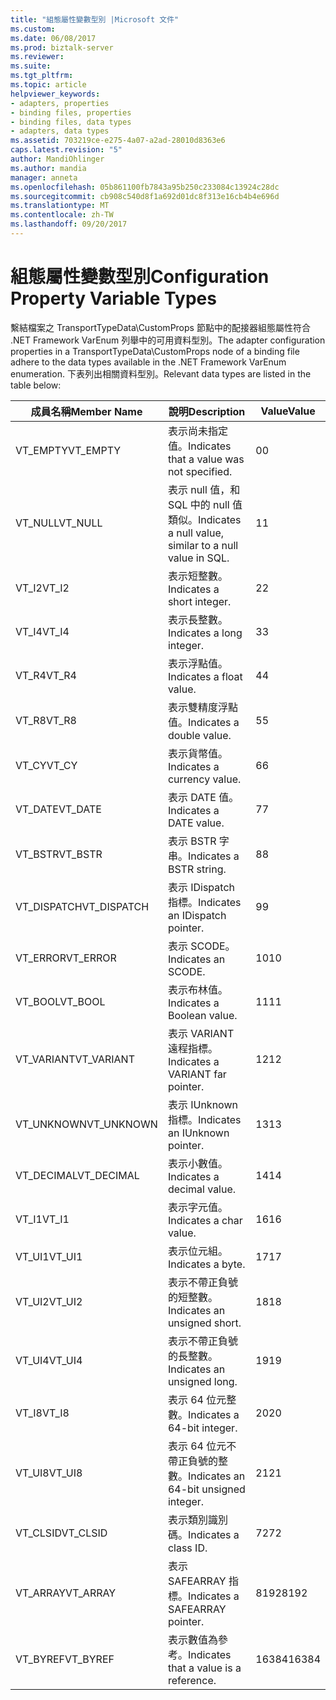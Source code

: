 ```yaml
---
title: "組態屬性變數型別 |Microsoft 文件"
ms.custom: 
ms.date: 06/08/2017
ms.prod: biztalk-server
ms.reviewer: 
ms.suite: 
ms.tgt_pltfrm: 
ms.topic: article
helpviewer_keywords:
- adapters, properties
- binding files, properties
- binding files, data types
- adapters, data types
ms.assetid: 703219ce-e275-4a07-a2ad-28010d8363e6
caps.latest.revision: "5"
author: MandiOhlinger
ms.author: mandia
manager: anneta
ms.openlocfilehash: 05b861100fb7843a95b250c233084c13924c28dc
ms.sourcegitcommit: cb908c540d8f1a692d01dc8f313e16cb4b4e696d
ms.translationtype: MT
ms.contentlocale: zh-TW
ms.lasthandoff: 09/20/2017
---
```

# <a name="configuration-property-variable-types"></a><span data-ttu-id="c3300-102">組態屬性變數型別</span><span class="sxs-lookup"><span data-stu-id="c3300-102">Configuration Property Variable Types</span></span>
<span data-ttu-id="c3300-103">繫結檔案之 TransportTypeData\CustomProps 節點中的配接器組態屬性符合 .NET Framework VarEnum 列舉中的可用資料型別。</span><span class="sxs-lookup"><span data-stu-id="c3300-103">The adapter configuration properties in a TransportTypeData\CustomProps node of a binding file adhere to the data types available in the .NET Framework VarEnum enumeration.</span></span> <span data-ttu-id="c3300-104">下表列出相關資料型別。</span><span class="sxs-lookup"><span data-stu-id="c3300-104">Relevant data types are listed in the table below:</span></span>  
  
|<span data-ttu-id="c3300-105">成員名稱</span><span class="sxs-lookup"><span data-stu-id="c3300-105">Member Name</span></span>|<span data-ttu-id="c3300-106">說明</span><span class="sxs-lookup"><span data-stu-id="c3300-106">Description</span></span>|<span data-ttu-id="c3300-107">Value</span><span class="sxs-lookup"><span data-stu-id="c3300-107">Value</span></span>|  
|-----------------|-----------------|-----------|  
|<span data-ttu-id="c3300-108">VT_EMPTY</span><span class="sxs-lookup"><span data-stu-id="c3300-108">VT_EMPTY</span></span>|<span data-ttu-id="c3300-109">表示尚未指定值。</span><span class="sxs-lookup"><span data-stu-id="c3300-109">Indicates that a value was not specified.</span></span>|<span data-ttu-id="c3300-110">0</span><span class="sxs-lookup"><span data-stu-id="c3300-110">0</span></span>|  
|<span data-ttu-id="c3300-111">VT_NULL</span><span class="sxs-lookup"><span data-stu-id="c3300-111">VT_NULL</span></span>|<span data-ttu-id="c3300-112">表示 null 值，和 SQL 中的 null 值類似。</span><span class="sxs-lookup"><span data-stu-id="c3300-112">Indicates a null value, similar to a null value in SQL.</span></span>|<span data-ttu-id="c3300-113">1</span><span class="sxs-lookup"><span data-stu-id="c3300-113">1</span></span>|  
|<span data-ttu-id="c3300-114">VT_I2</span><span class="sxs-lookup"><span data-stu-id="c3300-114">VT_I2</span></span>|<span data-ttu-id="c3300-115">表示短整數。</span><span class="sxs-lookup"><span data-stu-id="c3300-115">Indicates a short integer.</span></span>|<span data-ttu-id="c3300-116">2</span><span class="sxs-lookup"><span data-stu-id="c3300-116">2</span></span>|  
|<span data-ttu-id="c3300-117">VT_I4</span><span class="sxs-lookup"><span data-stu-id="c3300-117">VT_I4</span></span>|<span data-ttu-id="c3300-118">表示長整數。</span><span class="sxs-lookup"><span data-stu-id="c3300-118">Indicates a long integer.</span></span>|<span data-ttu-id="c3300-119">3</span><span class="sxs-lookup"><span data-stu-id="c3300-119">3</span></span>|  
|<span data-ttu-id="c3300-120">VT_R4</span><span class="sxs-lookup"><span data-stu-id="c3300-120">VT_R4</span></span>|<span data-ttu-id="c3300-121">表示浮點值。</span><span class="sxs-lookup"><span data-stu-id="c3300-121">Indicates a float value.</span></span>|<span data-ttu-id="c3300-122">4</span><span class="sxs-lookup"><span data-stu-id="c3300-122">4</span></span>|  
|<span data-ttu-id="c3300-123">VT_R8</span><span class="sxs-lookup"><span data-stu-id="c3300-123">VT_R8</span></span>|<span data-ttu-id="c3300-124">表示雙精度浮點值。</span><span class="sxs-lookup"><span data-stu-id="c3300-124">Indicates a double value.</span></span>|<span data-ttu-id="c3300-125">5</span><span class="sxs-lookup"><span data-stu-id="c3300-125">5</span></span>|  
|<span data-ttu-id="c3300-126">VT_CY</span><span class="sxs-lookup"><span data-stu-id="c3300-126">VT_CY</span></span>|<span data-ttu-id="c3300-127">表示貨幣值。</span><span class="sxs-lookup"><span data-stu-id="c3300-127">Indicates a currency value.</span></span>|<span data-ttu-id="c3300-128">6</span><span class="sxs-lookup"><span data-stu-id="c3300-128">6</span></span>|  
|<span data-ttu-id="c3300-129">VT_DATE</span><span class="sxs-lookup"><span data-stu-id="c3300-129">VT_DATE</span></span>|<span data-ttu-id="c3300-130">表示 DATE 值。</span><span class="sxs-lookup"><span data-stu-id="c3300-130">Indicates a DATE value.</span></span>|<span data-ttu-id="c3300-131">7</span><span class="sxs-lookup"><span data-stu-id="c3300-131">7</span></span>|  
|<span data-ttu-id="c3300-132">VT_BSTR</span><span class="sxs-lookup"><span data-stu-id="c3300-132">VT_BSTR</span></span>|<span data-ttu-id="c3300-133">表示 BSTR 字串。</span><span class="sxs-lookup"><span data-stu-id="c3300-133">Indicates a BSTR string.</span></span>|<span data-ttu-id="c3300-134">8</span><span class="sxs-lookup"><span data-stu-id="c3300-134">8</span></span>|  
|<span data-ttu-id="c3300-135">VT_DISPATCH</span><span class="sxs-lookup"><span data-stu-id="c3300-135">VT_DISPATCH</span></span>|<span data-ttu-id="c3300-136">表示 IDispatch 指標。</span><span class="sxs-lookup"><span data-stu-id="c3300-136">Indicates an IDispatch pointer.</span></span>|<span data-ttu-id="c3300-137">9</span><span class="sxs-lookup"><span data-stu-id="c3300-137">9</span></span>|  
|<span data-ttu-id="c3300-138">VT_ERROR</span><span class="sxs-lookup"><span data-stu-id="c3300-138">VT_ERROR</span></span>|<span data-ttu-id="c3300-139">表示 SCODE。</span><span class="sxs-lookup"><span data-stu-id="c3300-139">Indicates an SCODE.</span></span>|<span data-ttu-id="c3300-140">10</span><span class="sxs-lookup"><span data-stu-id="c3300-140">10</span></span>|  
|<span data-ttu-id="c3300-141">VT_BOOL</span><span class="sxs-lookup"><span data-stu-id="c3300-141">VT_BOOL</span></span>|<span data-ttu-id="c3300-142">表示布林值。</span><span class="sxs-lookup"><span data-stu-id="c3300-142">Indicates a Boolean value.</span></span>|<span data-ttu-id="c3300-143">11</span><span class="sxs-lookup"><span data-stu-id="c3300-143">11</span></span>|  
|<span data-ttu-id="c3300-144">VT_VARIANT</span><span class="sxs-lookup"><span data-stu-id="c3300-144">VT_VARIANT</span></span>|<span data-ttu-id="c3300-145">表示 VARIANT 遠程指標。</span><span class="sxs-lookup"><span data-stu-id="c3300-145">Indicates a VARIANT far pointer.</span></span>|<span data-ttu-id="c3300-146">12</span><span class="sxs-lookup"><span data-stu-id="c3300-146">12</span></span>|  
|<span data-ttu-id="c3300-147">VT_UNKNOWN</span><span class="sxs-lookup"><span data-stu-id="c3300-147">VT_UNKNOWN</span></span>|<span data-ttu-id="c3300-148">表示 IUnknown 指標。</span><span class="sxs-lookup"><span data-stu-id="c3300-148">Indicates an IUnknown pointer.</span></span>|<span data-ttu-id="c3300-149">13</span><span class="sxs-lookup"><span data-stu-id="c3300-149">13</span></span>|  
|<span data-ttu-id="c3300-150">VT_DECIMAL</span><span class="sxs-lookup"><span data-stu-id="c3300-150">VT_DECIMAL</span></span>|<span data-ttu-id="c3300-151">表示小數值。</span><span class="sxs-lookup"><span data-stu-id="c3300-151">Indicates a decimal value.</span></span>|<span data-ttu-id="c3300-152">14</span><span class="sxs-lookup"><span data-stu-id="c3300-152">14</span></span>|  
|<span data-ttu-id="c3300-153">VT_I1</span><span class="sxs-lookup"><span data-stu-id="c3300-153">VT_I1</span></span>|<span data-ttu-id="c3300-154">表示字元值。</span><span class="sxs-lookup"><span data-stu-id="c3300-154">Indicates a char value.</span></span>|<span data-ttu-id="c3300-155">16</span><span class="sxs-lookup"><span data-stu-id="c3300-155">16</span></span>|  
|<span data-ttu-id="c3300-156">VT_UI1</span><span class="sxs-lookup"><span data-stu-id="c3300-156">VT_UI1</span></span>|<span data-ttu-id="c3300-157">表示位元組。</span><span class="sxs-lookup"><span data-stu-id="c3300-157">Indicates a byte.</span></span>|<span data-ttu-id="c3300-158">17</span><span class="sxs-lookup"><span data-stu-id="c3300-158">17</span></span>|  
|<span data-ttu-id="c3300-159">VT_UI2</span><span class="sxs-lookup"><span data-stu-id="c3300-159">VT_UI2</span></span>|<span data-ttu-id="c3300-160">表示不帶正負號的短整數。</span><span class="sxs-lookup"><span data-stu-id="c3300-160">Indicates an unsigned short.</span></span>|<span data-ttu-id="c3300-161">18</span><span class="sxs-lookup"><span data-stu-id="c3300-161">18</span></span>|  
|<span data-ttu-id="c3300-162">VT_UI4</span><span class="sxs-lookup"><span data-stu-id="c3300-162">VT_UI4</span></span>|<span data-ttu-id="c3300-163">表示不帶正負號的長整數。</span><span class="sxs-lookup"><span data-stu-id="c3300-163">Indicates an unsigned long.</span></span>|<span data-ttu-id="c3300-164">19</span><span class="sxs-lookup"><span data-stu-id="c3300-164">19</span></span>|  
|<span data-ttu-id="c3300-165">VT_I8</span><span class="sxs-lookup"><span data-stu-id="c3300-165">VT_I8</span></span>|<span data-ttu-id="c3300-166">表示 64 位元整數。</span><span class="sxs-lookup"><span data-stu-id="c3300-166">Indicates a 64-bit integer.</span></span>|<span data-ttu-id="c3300-167">20</span><span class="sxs-lookup"><span data-stu-id="c3300-167">20</span></span>|  
|<span data-ttu-id="c3300-168">VT_UI8</span><span class="sxs-lookup"><span data-stu-id="c3300-168">VT_UI8</span></span>|<span data-ttu-id="c3300-169">表示 64 位元不帶正負號的整數。</span><span class="sxs-lookup"><span data-stu-id="c3300-169">Indicates an 64-bit unsigned integer.</span></span>|<span data-ttu-id="c3300-170">21</span><span class="sxs-lookup"><span data-stu-id="c3300-170">21</span></span>|  
|<span data-ttu-id="c3300-171">VT_CLSID</span><span class="sxs-lookup"><span data-stu-id="c3300-171">VT_CLSID</span></span>|<span data-ttu-id="c3300-172">表示類別識別碼。</span><span class="sxs-lookup"><span data-stu-id="c3300-172">Indicates a class ID.</span></span>|<span data-ttu-id="c3300-173">72</span><span class="sxs-lookup"><span data-stu-id="c3300-173">72</span></span>|  
|<span data-ttu-id="c3300-174">VT_ARRAY</span><span class="sxs-lookup"><span data-stu-id="c3300-174">VT_ARRAY</span></span>|<span data-ttu-id="c3300-175">表示 SAFEARRAY 指標。</span><span class="sxs-lookup"><span data-stu-id="c3300-175">Indicates a SAFEARRAY pointer.</span></span>|<span data-ttu-id="c3300-176">8192</span><span class="sxs-lookup"><span data-stu-id="c3300-176">8192</span></span>|  
|<span data-ttu-id="c3300-177">VT_BYREF</span><span class="sxs-lookup"><span data-stu-id="c3300-177">VT_BYREF</span></span>|<span data-ttu-id="c3300-178">表示數值為參考。</span><span class="sxs-lookup"><span data-stu-id="c3300-178">Indicates that a value is a reference.</span></span>|<span data-ttu-id="c3300-179">16384</span><span class="sxs-lookup"><span data-stu-id="c3300-179">16384</span></span>|